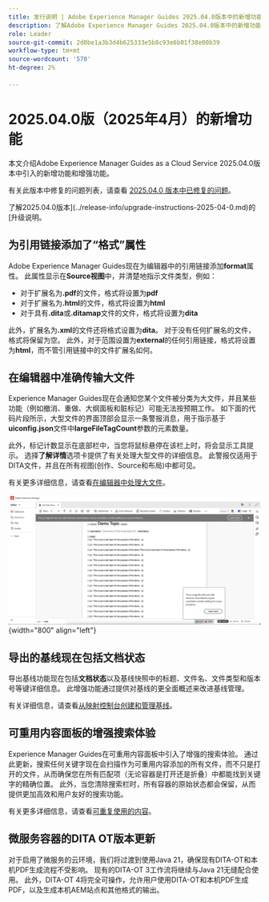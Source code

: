 ```yaml
---
title: 发行说明 | Adobe Experience Manager Guides 2025.04.0版本中的新增功能
description: 了解Adobe Experience Manager Guides 2025.04.0版本中的新增功能和增强功能
role: Leader
source-git-commit: 2d0be1a3b3d4b625333e5b8c93e6b01f38e00b39
workflow-type: tm+mt
source-wordcount: '570'
ht-degree: 2%

---
```


# 2025.04.0版（2025年4月）的新增功能

本文介绍Adobe Experience Manager Guides as a Cloud Service 2025.04.0版本中引入的新增功能和增强功能。

有关此版本中修复的问题列表，请查看 [2025.04.0 版本中已修复的问题](fixed-issues-2025-04-0.md)。

了解2025.04.0版本](../release-info/upgrade-instructions-2025-04-0.md)的[升级说明。

## 为引用链接添加了“格式”属性

Adobe Experience Manager Guides现在为编辑器中的引用链接添加&#x200B;**format**&#x200B;属性。 此属性显示在&#x200B;**Source视图**&#x200B;中，并清楚地指示文件类型，例如：

- 对于扩展名为&#x200B;**.pdf**&#x200B;的文件，格式将设置为&#x200B;**pdf**
- 对于扩展名为&#x200B;**.html**&#x200B;的文件，格式将设置为&#x200B;**html**
- 对于具有&#x200B;**.dita**&#x200B;或&#x200B;**.ditamap**&#x200B;文件的文件，格式将设置为&#x200B;**dita**

此外，扩展名为&#x200B;**.xml**&#x200B;的文件还将格式设置为&#x200B;**dita**。 对于没有任何扩展名的文件，格式将保留为空。 此外，对于范围设置为&#x200B;**external**&#x200B;的任何引用链接，格式将设置为&#x200B;**html**，而不管引用链接中的文件扩展名如何。


## 在编辑器中准确传输大文件

Experience Manager Guides现在会通知您某个文件被分类为大文件，并且某些功能（例如撤消、重做、大纲面板和脏标记）可能无法按预期工作。 如下面的代码片段所示，大型文件的界面顶部会显示一条警报消息，用于指示基于&#x200B;**uiconfig.json**&#x200B;文件中&#x200B;**largeFileTagCount**&#x200B;参数的元素数量。

此外，标记计数显示在底部栏中，当您将鼠标悬停在该栏上时，将会显示工具提示。 选择&#x200B;**了解详情**&#x200B;选项卡提供了有关处理大型文件的详细信息。 此警报仅适用于DITA文件，并且在所有视图(创作、Source和布局)中都可见。

有关更多详细信息，请查看[在编辑器中处理大文件](../user-guide/web-editor-other-features.md#handling-large-files-in-the-editor)。

![](assets/add-toast-tag-count.png){width="800" align="left"}

## 导出的基线现在包括文档状态

导出基线功能现在包括&#x200B;**文档状态**&#x200B;以及基线快照中的标题、文件名、文件类型和版本号等键详细信息。 此增强功能通过提供对基线的更全面概述来改进基线管理。

有关详细信息，请查看[从映射控制台创建和管理基线](../user-guide/web-editor-baseline.md#manage-baselines)。

## 可重用内容面板的增强搜索体验

Experience Manager Guides在可重用内容面板中引入了增强的搜索体验。 通过此更新，搜索任何关键字现在会扫描作为可重用内容添加的所有文件，而不只是打开的文件，从而确保您在所有匹配项（无论容器是打开还是折叠）中都能找到关键字的精确位置。 此外，当您清除搜索栏时，所有容器的原始状态都会保留，从而提供更加高效和用户友好的搜索功能。

有关更多详细信息，请查看[可重复使用的内容](../user-guide/web-editor-features.md#reusable-content)。


## 微服务容器的DITA OT版本更新

对于启用了微服务的云环境，我们将过渡到使用Java 21，确保现有DITA-OT和本机PDF生成流程不受影响。 现有的DITA-OT 3工作流将继续与Java 21无缝配合使用。  此外，DITA-OT 4将完全可操作，允许用户使用DITA-OT和本机PDF生成PDF，以及生成本机AEM站点和其他格式的输出。
